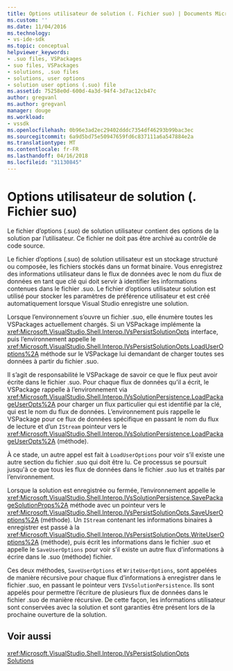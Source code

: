 ```yaml
---
title: Options utilisateur de solution (. Fichier suo) | Documents Microsoft
ms.custom: ''
ms.date: 11/04/2016
ms.technology:
- vs-ide-sdk
ms.topic: conceptual
helpviewer_keywords:
- .suo files, VSPackages
- suo files, VSPackages
- solutions, .suo files
- solutions, user options
- solution user options (.suo) file
ms.assetid: 75258e0d-600d-4a3d-94f4-3d7ac12cb47c
author: gregvanl
ms.author: gregvanl
manager: douge
ms.workload:
- vssdk
ms.openlocfilehash: 0b96e3ad2ec29402dddc7354df46293b99bac3ec
ms.sourcegitcommit: 6a9d5bd75e50947659fd6c837111a6a547884e2a
ms.translationtype: MT
ms.contentlocale: fr-FR
ms.lasthandoff: 04/16/2018
ms.locfileid: "31130845"
---
```

# <a name="solution-user-options-suo-file"></a>Options utilisateur de solution (. Fichier suo)
Le fichier d’options (.suo) de solution utilisateur contient des options de la solution par l’utilisateur. Ce fichier ne doit pas être archivé au contrôle de code source.  
  
 Le fichier d’options (.suo) de solution utilisateur est un stockage structuré ou composée, les fichiers stockés dans un format binaire. Vous enregistrez des informations utilisateur dans le flux de données avec le nom du flux de données en tant que clé qui doit servir à identifier les informations contenues dans le fichier .suo. Le fichier d’options utilisateur solution est utilisé pour stocker les paramètres de préférence utilisateur et est créé automatiquement lorsque Visual Studio enregistre une solution.  
  
 Lorsque l’environnement s’ouvre un fichier .suo, elle énumère toutes les VSPackages actuellement chargés. Si un VSPackage implémente la <xref:Microsoft.VisualStudio.Shell.Interop.IVsPersistSolutionOpts> interface, puis l’environnement appelle le <xref:Microsoft.VisualStudio.Shell.Interop.IVsPersistSolutionOpts.LoadUserOptions%2A> méthode sur le VSPackage lui demandant de charger toutes ses données à partir du fichier .suo.  
  
 Il s’agit de responsabilité le VSPackage de savoir ce que le flux peut avoir écrite dans le fichier .suo. Pour chaque flux de données qu’il a écrit, le VSPackage rappelle à l’environnement via <xref:Microsoft.VisualStudio.Shell.Interop.IVsSolutionPersistence.LoadPackageUserOpts%2A> pour charger un flux particulier qui est identifié par la clé, qui est le nom du flux de données. L’environnement puis rappelle le VSPackage pour ce flux de données spécifique en passant le nom du flux de lecture et d’un `IStream` pointeur vers le <xref:Microsoft.VisualStudio.Shell.Interop.IVsSolutionPersistence.LoadPackageUserOpts%2A> (méthode).  
  
 À ce stade, un autre appel est fait à `LoadUserOptions` pour voir s’il existe une autre section du fichier .suo qui doit être lu. Ce processus se poursuit jusqu'à ce que tous les flux de données dans le fichier .suo lus et traités par l’environnement.  
  
 Lorsque la solution est enregistrée ou fermée, l’environnement appelle le <xref:Microsoft.VisualStudio.Shell.Interop.IVsSolutionPersistence.SavePackageSolutionProps%2A> méthode avec un pointeur vers le <xref:Microsoft.VisualStudio.Shell.Interop.IVsPersistSolutionOpts.SaveUserOptions%2A> (méthode). Un `IStream` contenant les informations binaires à enregistrer est passé à la <xref:Microsoft.VisualStudio.Shell.Interop.IVsPersistSolutionOpts.WriteUserOptions%2A> (méthode), puis écrit les informations dans le fichier .suo et appelle le `SaveUserOptions` pour voir s’il existe un autre flux d’informations à écrire dans le .suo (méthode) fichier.  
  
 Ces deux méthodes, `SaveUserOptions` et `WriteUserOptions`, sont appelées de manière récursive pour chaque flux d’informations à enregistrer dans le fichier .suo, en passant le pointeur vers `IVsSolutionPersistence`. Ils sont appelés pour permettre l’écriture de plusieurs flux de données dans le fichier .suo de manière récursive. De cette façon, les informations utilisateur sont conservées avec la solution et sont garanties être présent lors de la prochaine ouverture de la solution.  
  
## <a name="see-also"></a>Voir aussi  
 <xref:Microsoft.VisualStudio.Shell.Interop.IVsPersistSolutionOpts>   
 [Solutions](../../extensibility/internals/solutions.md)